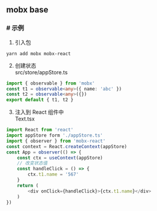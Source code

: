 ## mobx base
### # 示例
1. 引入包
```
yarn add mobx mobx-react
```
2. 创建状态  
src/store/appStore.ts
```ts
import { observable } from 'mobx'
const t1 = observable<any>({ name: 'abc' })
const t2 = observable<any>({})
export default { t1, t2 }
```
3. 注入到 React 组件中  
Text.tsx
```ts
import React from 'react'
import appStore form './appStore.ts'
import { observer } from 'mobx-react'
const context = React.createContext(appStore)
const App = observer(() => {
    const ctx = useContext(appStore)
    // 改变状态值
    const handleClick = () => {
        ctx.t1.name = '567'
    }
    return (
        <div onClick={handleClick}>{ctx.t1.name}</div>
    )
})
```
